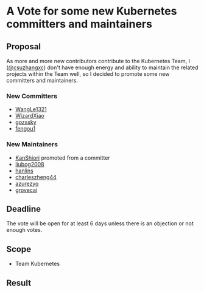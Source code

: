 # A Vote for some new Kubernetes committers and maintainers

## Proposal

As more and more new contributors contribute to the Kubernetes Team, I ([@csuzhangxc](https://github.com/csuzhangxc)) don't have enough energy and ability to maintain the related projects within the Team well, so I decided to promote some new committers and maintainers.

### New Committers

- [WangLe1321](https://github.com/WangLe1321)
- [WizardXiao](https://github.com/WizardXiao)
- [gozssky](https://github.com/gozssky)
- [fengou1](https://github.com/fengou1)

### New Maintainers

- [KanShiori](https://github.com/KanShiori) promoted from a committer
- [liubog2008](https://github.com/liubog2008)
- [hanlins](https://github.com/hanlins)
- [charleszheng44](https://github.com/charleszheng44)
- [azurezyq](https://github.com/azurezyq)
- [grovecai](https://github.com/grovecai)

## Deadline

The vote will be open for at least 6 days unless there is an objection or not enough votes.

## Scope

* Team Kubernetes

## Result
